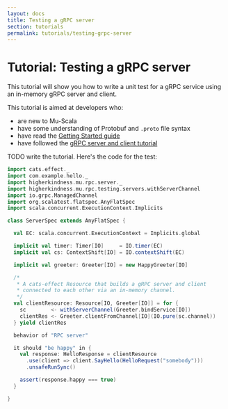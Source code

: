 ```yaml
---
layout: docs
title: Testing a gRPC server
section: tutorials
permalink: tutorials/testing-grpc-server
---
```


# Tutorial: Testing a gRPC server

This tutorial will show you how to write a unit test for a gRPC service using an
in-memory gRPC server and client.

This tutorial is aimed at developers who:

* are new to Mu-Scala
* have some understanding of Protobuf and `.proto` file syntax
* have read the [Getting Started guide](../getting-started)
* have followed the [gRPC server and client tutorial](grpc-server-client)

TODO write the tutorial. Here's the code for the test:

```scala
import cats.effect._
import com.example.hello._
import higherkindness.mu.rpc.server._
import higherkindness.mu.rpc.testing.servers.withServerChannel
import io.grpc.ManagedChannel
import org.scalatest.flatspec.AnyFlatSpec
import scala.concurrent.ExecutionContext.Implicits

class ServerSpec extends AnyFlatSpec {

  val EC: scala.concurrent.ExecutionContext = Implicits.global

  implicit val timer: Timer[IO]     = IO.timer(EC)
  implicit val cs: ContextShift[IO] = IO.contextShift(EC)

  implicit val greeter: Greeter[IO] = new HappyGreeter[IO]

  /*
   * A cats-effect Resource that builds a gRPC server and client
   * connected to each other via an in-memory channel.
   */
  val clientResource: Resource[IO, Greeter[IO]] = for {
    sc        <- withServerChannel(Greeter.bindService[IO])
    clientRes <- Greeter.clientFromChannel[IO](IO.pure(sc.channel))
  } yield clientRes

  behavior of "RPC server"

  it should "be happy" in {
    val response: HelloResponse = clientResource
      .use(client => client.SayHello(HelloRequest("somebody")))
      .unsafeRunSync()

    assert(response.happy === true)
  }

}
```
